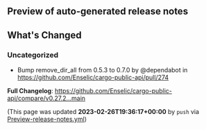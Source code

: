 ## Preview of auto-generated release notes
<!-- Release notes generated using configuration in .github/release.yml at main -->

## What's Changed
### Uncategorized
* Bump remove_dir_all from 0.5.3 to 0.7.0 by @dependabot in https://github.com/Enselic/cargo-public-api/pull/274


**Full Changelog**: https://github.com/Enselic/cargo-public-api/compare/v0.27.2...main


(This page was updated **2023-02-26T19:36:17+00:00** by `push` via [Preview-release-notes.yml](https://github.com/Enselic/cargo-public-api/actions/runs/4276613936))
